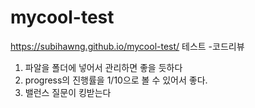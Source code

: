# mycool-test
https://subihawng.github.io/mycool-test/
테스트 
-코드리뷰
1. 파알을 폴더에 넣어서 관리하면 좋을 듯하다
2. progress의 진행률을 1/10으로 볼 수 있어서 좋다.
3. 밸런스 질문이 킹받는다
